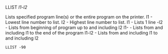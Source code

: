 LLIST *l1-l2*

Lists specified program line(s) or the entire program on the printer.
  l1  - Lowest line number to list.
  l2  - Highest line number to list.
        l1    - Lists 1 line
        -l2   - Lists from beginning of program up to and including l2
        l1-   - Lists from and including l1 to the end of the program
        l1-l2 - Lists from and including l1 to and including l2

```ecb2
LLIST -90
```

